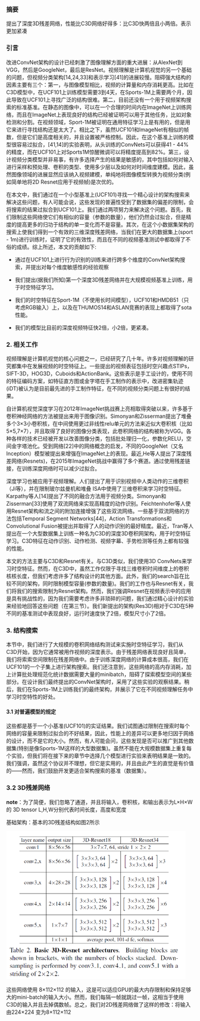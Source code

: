 ### 摘要

 提出了深度3D残差网络，性能比C3D网络好得多：比C3D快两倍且小两倍。表示更加紧凑

### 引言

改进ConvNet架构的设计已经刺激了图像理解方面的重大进展：从AlexNet到VGG，然后是GoogleNet，最后是ResNet。视频理解是计算机视觉的另一个基础的问题，但视频分类架构[14,24,33]和表示学习[41]的进展较慢。阻碍强大结构的因素主要有三个：第一，与图像模型相比，视频的计算量和内存消耗更高。比如在C3D模型中，在UCF101上训练模型需要3到4天，在Sports-1M上需要两个月，因此导致在UCF101上寻找广泛的结构很难。第二，目前还没有一个用于视频架构搜索的标准基准。在静态的图像中，可以在一个合理的时间内在ImageNet上训练网络，而且在ImageNet上表现良好的结构已经被证明可以用于其他任务，比如对象检测和分割。在视频领域，Sport-1M被证明在通用特征学习上是有用的，但是用它来进行寻找结构还是太大了。相比之下，虽然UCF101和ImageNet有相似的帧数，但是它们是高度相关的，并且设置被严格控制。因此，在这个基准上训练的模型很容易过拟合，[41,14]的实验表明，从头训练的ConvNets可以获得41 - 44%的精度，而在UCF101上对Sports1M惊醒微调可以将精度提高到82%。第三，设计视频分类模型并非易事，有许多选择产生的结果是敏感的，其中包括如何对输入进行采样和预处理、卷积的类型、使用多少层以及如何对时间维度建模。因此，虽然图像领域的进展显然应该纳入视频建模，单纯地将图像模型转换为视频分类(例如简单地将2D Resnet应用于视频帧)是次优的。

在本文中，我们通过在一个小型基准上(UCF101)寻找一个精心设计的架构搜索来解决这些问题，有人可能会说，这些发现的普遍性受到了数据集的偏差的限制，会将搜索的结果过拟合到UCF101上。我们通过两项努力来解决这个问题。首先，我们限制这些网络使它们有相似的容量（参数的数量），他们仍然会过拟合，但是精度的提高更多的归功于结构的单一变化而不是容量。其次，在这个小数据集架构的搜索上使我们得到一个有效的三维深度残差网络，当我们在更大的数据集上(sport - 1m)进行训练时，证明了它的有效性，而且在不同的视频基准测试中都取得了不俗的成绩。综上所述，本文的贡献如下:

- 通过在UCF101上进行行为识别的训练来进行跨多个维度的ConvNet架构搜索，并提出对每个维度敏感性的经验观察

- 我们提出(据我们所知)第一个深度3D残差网络并在大规模视频基准上训练，用于时空特征学习。
- 我们的时空特征在Sport-1M（不使用长时间模型），UCF101和HMDB51（只考虑RGB输入）上，以及在THUMOS14和ASLAN竞赛的表现上都取得了sota性能。
- 我们的模型比目前的深度视频特征快2倍，小2倍，更紧凑。

### 2. 相关工作

视频理解是计算机视觉的核心问题之一，已经研究了几十年。许多对视频理解的研究都集中在发展视频的时空特征上。一些提出的视频表征包括时空兴趣点STIPs，SIFT-3D，HOG3D，Cuboids和ActionBank。这些表示是手工设计的，使用不同的特征编码方案，如特征直方图或金字塔在手工制作的表示中，改进密集轨迹(iDT)被认为是目前最先进的手工制作特征，在不同的视频分类问题上有很好的结果。

自计算机视觉深度学习在2012年ImageNet挑战赛上亮相取得突破以来，许多基于卷积神经网络的方法被提出来用于图像识别。Simonyan和Zisserman提出了堆叠多个3×3小卷积核，在中间使用更过非线性relu单元的方法来近似大卷积核（比如5$\times$5,7$\times$7），并且取得了良好的图像分类表现，此卷积网络的结构被称为VGG。各种各样的技术已经被开发以改善图像分类，包括批处理归一化，参数化RELU，空间金字塔池化。受到网络[22]中的网络概念的启发，不同的GoogleNet（又名Inception）模型被提出来增强在ImageNet上的表现。最近,He等人提出了深度残差网络(Resnets)，在2015年ImageNet挑战中赢得了多个赛道。通过使用残差链接，在训练深度网络时可以减少过拟合。

深度学习也被应用于视频理解。人们提出了用于识别视频中人类动作的三维卷积（Ji等），并在限制玻尔兹曼机和堆叠 ISA中使用了三维卷积来学习时空特征。Karpathy等人[14]提出了不同的融合方法用于视频分类。Simonyan和Zisserman[33]使用了双流网络来实现高精度的动作识别。Feichtenhofer等人使用Resnet架构和流之间的附加连接增强了这些双流网络。一些基于双流网络的方法包括Temporal Segment Networks[44]，Action Transformations和 Convolutional Fusion被提出并取得了人的动作识别的最好精度。最近，Tran等人提出在一个大型数据集上训练一种名为C3D的深度3D卷积网架构，用于时空特征学习。C3D特征在动作识别、动作检测、视频字幕、手势检测等任务上都有较强的性能。

本文的方法主要与C3D和Resnet有关。与C3D类似，我们使用3D ConvNets来学习时空特征。然而，在C3D中，虽然工作仅限于寻找三维卷积时间维度上的卷积核核长度，但我们考虑许多了结构设计的其他方面。此外，我们的search旨在比较不同的架构，同时限制模型容量(参数的数量)。我们的工作也与Resnet有关，我们将我们的搜索限制为Resnet架构。然而，我们强调Resnet在视频表示中的应用是具有挑战性的，因为我们需要考虑许多非琐碎的问题，我们通过精心设计的实验来经验地回答这些问题（在第三节）。我们新提出的架构(Res3D)相对于C3D在5种不同的基准测试中表现良好，运行时速度快了2倍，模型尺寸小了2倍。

### 3. 结构搜索

本节中，我们进行了大规模的卷积网络结构测试来实施时空特征学习，我们从C3D开始，因为它通常被用作视频的深度表示。由于残差网络表现良好且简单，我们将索索空间限制在残差网络中。由于训练深度网络的计算成本很高，我们在UCF101的一个子集上进行架构搜索。我们还注意到，这些网络的高内存消耗，加上计算批处理规范化统计数据需要大量的minibatch，阻碍了探索模型空间的某些部分。在设计我们最终提出的ConvNet架构时，采用了这些实验的观察结果。稍后，我们在Sports-1M上训练我们的最终架构，并展示了它在不同视频理解任务中学习时空特性的好处。

#### 3.1 对普遍模型的规定

这些都是基于一个小基准(UCF101)的实证结果。我们试图通过限制在搜索时每个网络的容量来限制过拟合的不好结果，因此，性能上的差异可以更多地归因于网络的设计，而不是它的大小。然而，有人可能会问，这些发现是否可以推广到其他数据集(特别是像Sports-1M这样的大型数据集)。虽然不能在大规模数据集上重复每个实验，但我们将在接下来的章节中选择几个模型进行实验来表明结果是一致的。我们强调，虽然这个协议并不理想，但它是实用的，并且由此产生的直觉是有价值的——然而，我们鼓励开发更适合架构搜索的基准（数据集）。

### 3.2 3D残差网络

**note**：为了简便，我们忽略了通道，并且将输入，卷积核，和输出表示为L$\times$H$\times$W 的 3D tensor   L,H,W分别代表时间长度，高度和宽度

基础架构：基本的3D残差结构如图2所示

<img src="https://raw.githubusercontent.com/liuzhaoo/markdown_pics/master/img/3D RS B.png" style="zoom:67%;" />

这些网络使用 8$\times$112$\times$112 的输入，这是可以适应GPU的最大内存限制和保持足够大的mini-batch的输入大小。然而，我们每隔一帧就跳过一帧，这相当于使用C3D的输入并且去掉偶数帧。总之，我们对2D残差网络做了这样的修改：将输入由224$\times$224 变为8$\times$112$\times$112 

